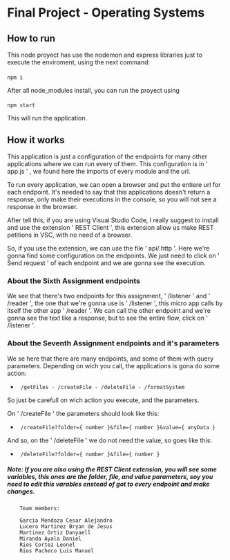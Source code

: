 # Final Project - Operating Systems

## How to run

This node proyect has use the nodemon and express libraries just to execute the enviroment, using the next command:
####
    npm i

After all node_modules install, you can run the proyect using
####
    npm start
This will run the application.

## How it works

This application is just a configuration of the endpoints for many other applications where we can run every of them. This configuration is in ' app.js ' , we found here the imports of every module and the url.

To run every application, we can open a browser and put the entiere url for each endpoint. It's needed to say that this applications doesn't return a response, only make their executions in the console, so you will not see a response in the browser.

After tell this, if you are using Visual Studio Code, I really suggest to install and use the extension ' REST Client ', this extension allow us make REST petitions in VSC, with no need of a browser.

So, if you use the extension, we can use the file ' api/.http '. Here we're gonna find some configuration on the endpoints. We just need to click on ' Send request ' of each endpoint and we are gonna see the execution.

### About the Sixth Assignment endpoints

We see that there's two endpoints for this assignment, ' /listener ' and ' /reader ', the one that we're gonna use is ' /listener ', this micro app calls by itself the other app ' /reader '. We can call the other endpoint and we're gonna see the text like a response, but to see the entire flow, click on ' /listener '.

### About the Seventh Assignment endpoints and it's parameters

We se here that there are many endpoints, and some of them with query parameters. Depending on wich you call, the applications is gona do some action:


 *      /getFiles - /createFile - /deleteFile - /formatSystem

So just be carefull on wich action you execute, and the parameters.

On ' /createFile ' the parameters should look like this:

 *      /createFile?folder={ number }&file={ number }&value={ anyData }

And so, on the ' /deleteFile ' we do not need the value, so goes like this:

 *      /deleteFile?folder={ number }&file={ number }

##### Note: If you are also using the REST Client extension, you will see some variables, this ones are the folder, file, and value parameters, soy you need to edit this varables enstead of got to every endpoint and make changes.

###
        Team members:

        Garcia Mendoza Cesar Alejandro
        Lucero Martinez Bryan de Jesus
        Martinez Ortiz Danyaell
        Miranda Ayala Daniel
        Rios Cortez Leonel
        Rios Pacheco Luis Manuel